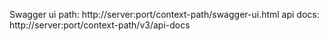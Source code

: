 Swagger ui path: http://server:port/context-path/swagger-ui.html
api docs: http://server:port/context-path/v3/api-docs